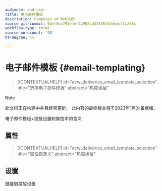```yaml
---
audience: end-user
title: 电子邮件模板
description: Campaign v8 Web文档
source-git-commit: 9def5ea791e4ef42968cd34536f3ddeac7fc238c
workflow-type: tm+mt
source-wordcount: '48'
ht-degree: 4%

---
```


# 电子邮件模板 {#email-templating}

>[!CONTEXTUALHELP]
>id="acw_deliveries_email_template_selection"
>title="选择电子邮件模板"
>abstract="热障涂层"

>[!NOTE]
>
>此文档正在构建中并且经常更新。 此内容的最终版本将于2023年1月准备就绪。

电子邮件模板+投放设置和属性中的含义

## 属性

>[!CONTEXTUALHELP]
>id="acw_deliveries_email_template_selection"
>title="属性自定义"
>abstract="热障涂层"

## 设置

链接到投放设置

